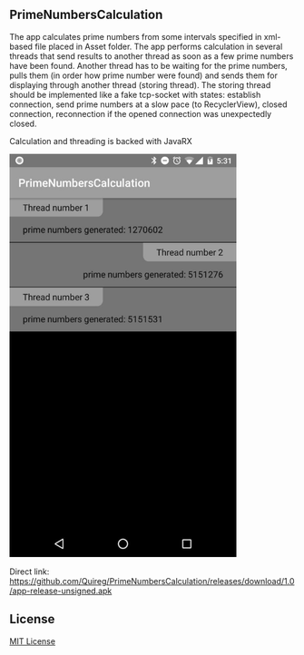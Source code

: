 ## PrimeNumbersCalculation

The app calculates prime numbers from some intervals specified in xml-based file placed in Asset folder.
The app performs calculation in several threads that send results to another thread as soon as a few prime numbers have been found.
Another thread has to be waiting for the prime numbers, pulls them (in order how prime number were found) and sends them for displaying through another thread (storing thread).
The storing thread should be implemented like a fake tcp-socket with states: establish connection, send prime numbers at a slow pace (to RecyclerView), closed connection, reconnection if the opened connection was unexpectedly closed.

Calculation and threading is backed with JavaRX

<img alt="UI" src="markdown_res/photo_2017-10-05_17-32-13.jpg" width="400" />


Direct link:
https://github.com/Quireg/PrimeNumbersCalculation/releases/download/1.0/app-release-unsigned.apk

## License

[MIT License][license]

[license]: https://github.com/quireg/PrimeNumbersCalculation/blob/master/MIT-LICENSE.txt


